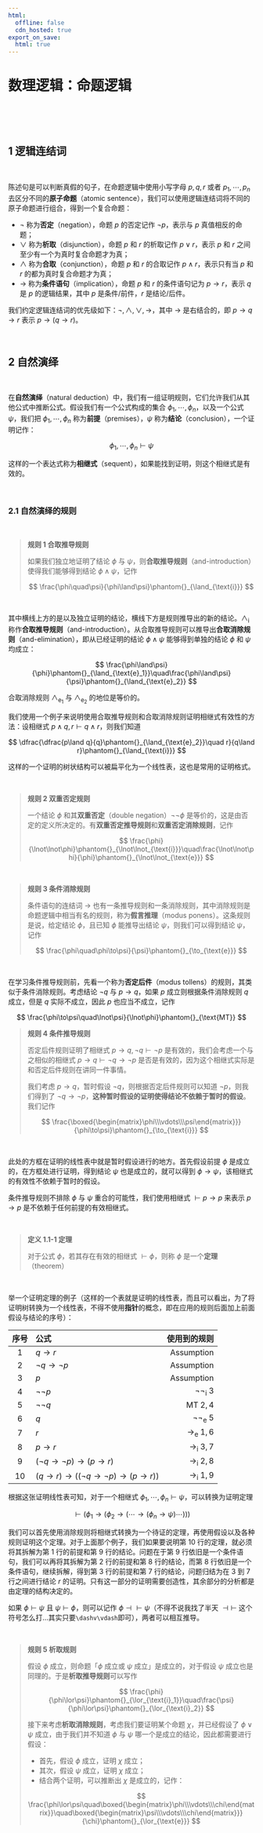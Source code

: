 ```yaml
---
html:
  offline: false
  cdn_hosted: true
export_on_save:
  html: true
---
```


# 数理逻辑：命题逻辑

<br>

<br>

<br>

## 1 逻辑连结词

<br>

陈述句是可以判断真假的句子，在命题逻辑中使用小写字母 $p,q,r$ 或者 $p_1,\cdots,p_n$ 去区分不同的**原子命题**（atomic sentence），我们可以使用逻辑连结词将不同的原子命题进行组合，得到一个复合命题：
- $\lnot$ 称为**否定**（negation），命题 $p$ 的否定记作 $\lnot p$，表示与 $p$ 真值相反的命题；
- $\lor$ 称为**析取**（disjunction），命题 $p$ 和 $r$ 的析取记作 $p\lor r$，表示 $p$ 和 $r$ 之间至少有一个为真时复合命题才为真；
- $\land$ 称为**合取**（conjunction），命题 $p$ 和 $r$ 的合取记作 $p\land r$，表示只有当 $p$ 和 $r$ 的都为真时复合命题才为真；
- $\to$ 称为**条件语句**（implication），命题 $p$ 和 $r$ 的条件语句记为 $p\to r$，表示 $q$ 是 $p$ 的逻辑结果，其中 $p$ 是条件/前件，$r$ 是结论/后件。

我们约定逻辑连结词的优先级如下：$\lnot,\land,\lor,\to$，其中 $\to$ 是右结合的，即 $p\to q\to r$ 表示 $p\to(q\to r)$。

<br>

## 2 自然演绎

<br>

在**自然演绎**（natural deduction）中，我们有一组证明规则，它们允许我们从其他公式中推断公式。假设我们有一个公式构成的集合 $\phi_1,\cdots,\phi_n$，以及一个公式 $\psi$，我们把 $\phi_1,\cdots,\phi_n$ 称为**前提**（premises），$\psi$ 称为**结论**（conclusion），一个证明记作：

$$
    \phi_1,\cdots,\phi_n\vdash\psi
$$

这样的一个表达式称为**相继式**（sequent），如果能找到证明，则这个相继式是有效的。

<br>

### 2.1 自然演绎的规则

<br>

> **规则 1 合取推导规则**
>
> 如果我们独立地证明了结论 $\phi$ 与 $\psi$，则**合取推导规则**（and-introduction）使得我们能够得到结论 $\phi\land\psi$，记作
>
> $$
    \frac{\phi\quad\psi}{\phi\land\psi}\phantom{}_{\land_{\text{i}}}
>   $$

<br>

其中横线上方的是以及独立证明的结论，横线下方是规则推导出的新的结论。$\land_{\text{i}}$ 称作**合取推导规则**（and-introduction）。从合取推导规则可以推导出**合取消除规则**（and-elimination），即从已经证明的结论 $\phi\land\psi$ 能够得到单独的结论 $\phi$ 和 $\psi$ 均成立：

$$
    \frac{\phi\land\psi}{\phi}\phantom{}_{\land_{\text{e}_1}}\quad\frac{\phi\land\psi}{\psi}\phantom{}_{\land_{\text{e}_2}}
$$

合取消除规则 $\land_{\text{e}_1}$ 与 $\land_{\text{e}_2}$ 的地位是等价的。

我们使用一个例子来说明使用合取推导规则和合取消除规则证明相继式有效性的方法：设相继式 $p\land q,r\vdash q\land r$，则我们知道

$$
    \dfrac{\dfrac{p\land q}{q}\phantom{}_{\land_{\text{e}_2}}\quad r}{q\land r}\phantom{}_{\land_{\text{i}}}
$$

这样的一个证明的树状结构可以被扁平化为一个线性表，这也是常用的证明格式。

<br>

> **规则 2 双重否定规则**
>
> 一个结论 $\phi$ 和其**双重否定**（double negation）$\lnot\lnot\phi$ 是等价的，这是由否定的定义所决定的。有**双重否定推导规则**和**双重否定消除规则**，记作
>
> $$
    \frac{\phi}{\lnot\lnot\phi}\phantom{}_{\lnot\lnot_{\text{i}}}\quad\frac{\lnot\lnot\phi}{\phi}\phantom{}_{\lnot\lnot_{\text{e}}}
>   $$

<br>

> **规则 3 条件消除规则**
>
> 条件语句的连结词 $\to$ 也有一条推导规则和一条消除规则，其中消除规则是命题逻辑中相当有名的规则，称为**假言推理**（modus ponens）。这条规则是说，给定结论 $\phi$，且已知 $\phi$ 能推导出结论 $\psi$，则我们可以得到结论 $\psi$，记作
>
> $$
    \frac{\phi\quad\phi\to\psi}{\psi}\phantom{}_{\to_{\text{e}}}
>   $$

<br>

在学习条件推导规则前，先看一个称为**否定后件**（modus tollens）的规则，其类似于条件消除规则。考虑结论 $\lnot q$ 与 $p\to q$，如果 $p$ 成立则根据条件消除规则 $q$ 成立，但是 $q$ 实际不成立，因此 $p$ 也应当不成立，记作

$$
    \frac{\phi\to\psi\quad\lnot\psi}{\lnot\phi}\phantom{}_{\text{MT}}
$$

> **规则 4 条件推导规则**
>
> 否定后件规则证明了相继式 $p\to q,\lnot q\vdash \lnot p$ 是有效的，我们会考虑一个与之相似的相继式 $p\to q\vdash \lnot q\to\lnot p$ 是否是有效的，因为这个相继式实际是和否定后件规则在讲同一件事情。
>
> 我们考虑 $p\to q$，暂时假设 $\lnot q$，则根据否定后件规则可以知道 $\lnot p$，则我们得到了 $\lnot q\to\lnot p$，**这种暂时假设的证明使得结论不依赖于暂时的假设**。我们记作
>
> $$
    \frac{\boxed{\begin{matrix}\phi\\\vdots\\\psi\end{matrix}}}{\phi\to\psi}\phantom{}_{\to_{\text{i}}}
>   $$

<br>

此处的方框在证明的线性表中就是暂时假设进行的地方。首先假设前提 $\phi$ 是成立的，在方框处进行证明，得到结论 $\psi$ 也是成立的，就可以得到 $\phi\to\psi$，该相继式的有效性不依赖于暂时的假设。

条件推导规则不排除 $\phi$ 与 $\psi$ 重合的可能性，我们使用相继式 $\vdash p\to p$ 来表示 $p\to p$ 是不依赖于任何前提的有效相继式。

<br>

> **定义 1.1-1 定理**
>
> 对于公式 $\phi$，若其存在有效的相继式 $\vdash\phi$，则称 $\phi$ 是一个**定理**（theorem）

<br>

举一个证明定理的例子（这样的一个表就是证明的线性表，而且可以看出，为了将证明树转换为一个线性表，不得不使用**指针**的概念，即在应用的规则后面加上前面假设与结论的序号）：

|序号|公式|使用到的规则|
|:---:|:---|---:|
|1|$q\to r$|$\text{Assumption}$|
|2|$\lnot q\to\lnot p$|$\text{Assumption}$|
|3|$p$|$\text{Assumption}$|
|4|$\lnot\lnot p$|$\lnot\lnot_{\text{i}}\;3$|
|5|$\lnot\lnot q$|$\text{MT}\;2,4$|
|6|$q$|$\lnot\lnot_{\text{e}}\;5$|
|7|$r$|$\to_{\text{e}}\;1,6$|
|8|$p\to r$|$\to_{\text{i}}\;3,7$|
|9|$(\lnot q\to\lnot p)\to(p\to r)$|$\to_{\text{i}}\;2,8$|
|10|$(q\to r)\to((\lnot q\to\lnot p)\to(p\to r))$|$\to_{\text{i}}\;1,9$

根据这张证明线性表可知，对于一个相继式 $\phi_1,\cdots,\phi_n\vdash\psi$，可以转换为证明定理

$$
    \vdash(\phi_1\to(\phi_2\to(\cdots\to(\phi_n\to\psi)\cdots)))
$$

我们可以首先使用消除规则将相继式转换为一个待证的定理，再使用假设以及各种规则证明这个定理。对于上面那个例子，我们如果要说明第 10 行的定理，就必须将其拆解为第 1 行的前提和第 9 行的结论。问题在于第 9 行依旧是一个条件语句，我们可以再将其拆解为第 2 行的前提和第 8 行的结论，而第 8 行依旧是一个条件语句，继续拆解，得到第 3 行的前提和第 7 行的结论，问题归结为在 3 到 7 行之间进行结论 $r$ 的证明。只有这一部分的证明需要创造性，其余部分的分析都是由定理的结构决定的。

如果 $\phi\vdash\psi$ 且 $\psi\vdash\phi$，则可以记作 $\phi\dashv\vdash\psi$（不得不说我找了半天 $\dashv\vdash$ 这个符号怎么打...其实只要`\dashv\vdash`即可），两者可以相互推导。

<br>

> **规则 5 析取规则**
>
> 假设 $\phi$ 成立，则命题「$\phi$ 成立或 $\psi$ 成立」是成立的，对于假设 $\psi$ 成立也是同理的。于是**析取推导规则**可以写作
>
> $$
    \frac{\phi}{\phi\lor\psi}\phantom{}_{\lor_{\text{i}_1}}\quad\frac{\psi}{\phi\lor\psi}\phantom{}_{\lor_{\text{i}_2}}
>   $$
>
> 接下来考虑**析取消除规则**，考虑我们要证明某个命题 $\chi$，并已经假设了 $\phi\lor\psi$ 成立，由于我们并不知道 $\phi$ 与 $\psi$ 哪一个是成立的结论，因此都需要进行假设：
> - 首先，假设 $\phi$ 成立，证明 $\chi$ 成立；
> - 其次，假设 $\psi$ 成立，证明 $\chi$ 成立；
> - 结合两个证明，可以推断出 $\chi$ 是成立的，记作：
>
> $$
    \frac{\phi\lor\psi\quad\boxed{\begin{matrix}\phi\\\vdots\\\chi\end{matrix}}\quad\boxed{\begin{matrix}\psi\\\vdots\\\chi\end{matrix}}}{\chi}\phantom{}_{\lor_{\text{e}}}
>   $$

